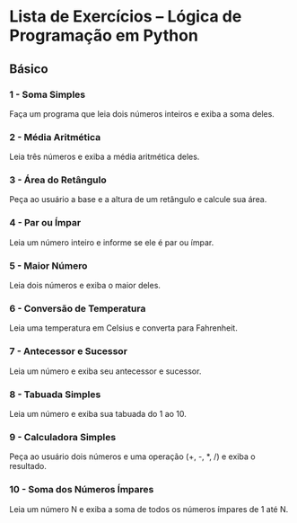 # Lista de Exercícios – Lógica de Programação em Python

## Básico

### 1 - Soma Simples

Faça um programa que leia dois números inteiros e exiba a soma deles.

### 2 - Média Aritmética

Leia três números e exiba a média aritmética deles.

### 3 - Área do Retângulo

Peça ao usuário a base e a altura de um retângulo e calcule sua área.

### 4 - Par ou Ímpar

Leia um número inteiro e informe se ele é par ou ímpar.

### 5 - Maior Número

Leia dois números e exiba o maior deles.

### 6 - Conversão de Temperatura

Leia uma temperatura em Celsius e converta para Fahrenheit.

### 7 - Antecessor e Sucessor

Leia um número e exiba seu antecessor e sucessor.

### 8 - Tabuada Simples

Leia um número e exiba sua tabuada do 1 ao 10.

### 9 - Calculadora Simples

Peça ao usuário dois números e uma operação (+, -, \*, /) e exiba o resultado.

### 10 - Soma dos Números Ímpares

Leia um número N e exiba a soma de todos os números ímpares de 1 até N.